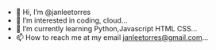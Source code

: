 - 👋 Hi, I’m @janleetorres
- 👀 I’m interested in coding, cloud...
- 🌱 I’m currently learning Python,Javascript HTML CSS...
- 📫 How to reach me at my email janleetorres@gmail.com...

<!---
janleetorres/janleetorres is a ✨ special ✨ repository because its `README.md` (this file) appears on your GitHub profile.
You can click the Preview link to take a look at your changes.
--->
